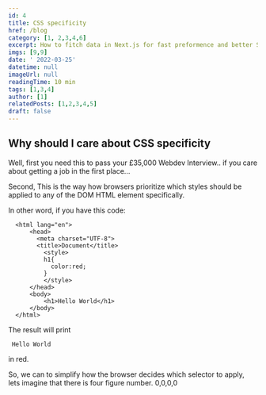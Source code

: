 ```yaml
---
id: 4
title: CSS specificity 
href: /blog
category: [1, 2,3,4,6]
excerpt: How to fitch data in Next.js for fast preformence and better SEO
imgs: [9,9]
date: ' 2022-03-25'
datetime: null
imageUrl: null
readingTime: 10 min
tags: [1,3,4]
author: [1]
relatedPosts: [1,2,3,4,5]
draft: false
---
```

## Why should I care about CSS specificity
Well, first you need this to pass your £35,000 Webdev Interview.. if you care about getting a job in the first place...

Second, This is the way how browsers prioritize which styles should be  applied to any of the DOM HTML element specifically.

In other word, if you have this code:

      <html lang="en">
          <head>
            <meta charset="UTF-8">
            <title>Document</title>
              <style>
              h1{
                color:red;
              }
              </style>
          </head>
          <body>
              <h1>Hello World</h1>
          </body>
      </html>

The result will print 
```
 Hello World
 ``` 
 in red.

So, we can to simplify how the browser decides  which selector to apply, lets imagine that there is four figure number.
0,0,0,0